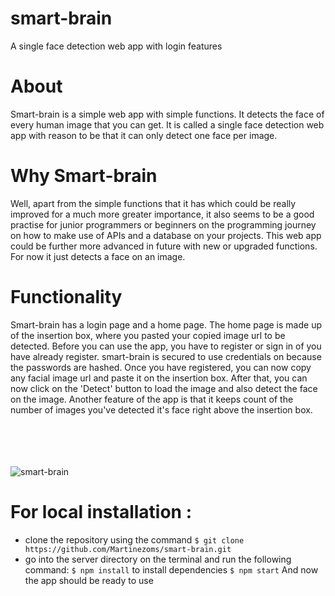 # smart-brain
A single face detection web app with login features

# About
  Smart-brain is a simple web app with simple functions. It detects the face of every human image that you can get. It is called a single face detection web app with reason to be that it can only detect one face per image.
  
# Why Smart-brain
  Well, apart from the simple functions that it has which could be really improved for a much more greater importance, it also seems  to be a good practise for junior programmers or beginners on the programming journey on how to make use of APIs and a database on your projects. This web app could be further more advanced in future with new or upgraded functions. For now it just detects a face on an image.
  
# Functionality
  Smart-brain has a login page and a home page. The home page is made up of the insertion box, where you pasted your copied image url to be detected. Before you can use the app, you have to register or sign in of you have already register. smart-brain is secured to use credentials on because the passwords are hashed. Once you have registered, you can now copy any facial image url and paste it on the insertion box. After that, you can now click on the 'Detect' button to load the image and also detect the face on the image. Another feature of the app is that it keeps count of the number of images you've detected it's face right above the insertion box.
  
  <br/>
  <img src="">
  <br/>
  
  <br/>
  <img src="">
  <br/>
  
  <br/>
  <img src="">
  <br/>
  
  <br/>
  <img src="https://scrn.li/uploads/2/28/287/2876/28764/287648/2876485a-5606-01f6-8900-0f65836b4a96/WE33JtBPo39C8O" alt="smart-brain">
  <br/>
  
  
  
# For local installation :
- clone the repository using the command ```$ git clone https://github.com/Martinezoms/smart-brain.git ```
- go into the server directory on the terminal and run the following command:
```$ npm install``` to install dependencies
```$ npm start```
And now the app should be ready to use

  
